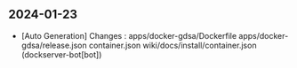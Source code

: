 
## 2024-01-23
 * [Auto Generation] Changes : apps/docker-gdsa/Dockerfile apps/docker-gdsa/release.json container.json wiki/docs/install/container.json (dockserver-bot[bot])
